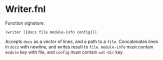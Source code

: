 # Writer.fnl
Function signature:

```
(writer ([docs file module-info config]))
```

Accepts `docs` as a vector of lines, and a path to a `file`.
Concatenates lines in `docs` with newline, and writes result to
`file`.  `module-info` must contain `module` key with file, and
`config` must contain `out-dir` key.



<!-- Generated with Fenneldoc 0.1.2
     https://gitlab.com/andreyorst/fenneldoc -->
